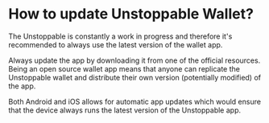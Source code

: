 # How to update Unstoppable Wallet?

The Unstoppable is constantly a work in progress and therefore it's recommended to always use the latest version of the wallet app.

Always update the app by downloading it from one of the official resources. Being an open source wallet app means that anyone can replicate the Unstoppable wallet and distribute their own version (potentially modified) of the app.


Both Android and iOS allows for automatic app updates which would ensure that the device always runs the latest version of the Unstoppable app.
